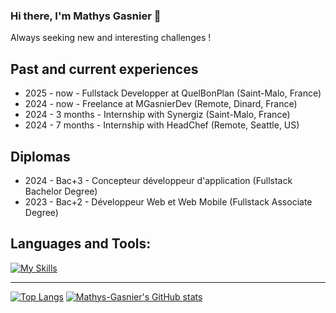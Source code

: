 ### Hi there, I'm Mathys Gasnier 👋

Always seeking new and interesting challenges !

## Past and current experiences
- 2025 - now - Fullstack Developper at QuelBonPlan (Saint-Malo, France)
- 2024 - now - Freelance at MGasnierDev (Remote, Dinard, France)
- 2024 - 3 months - Internship with Synergiz (Saint-Malo, France)
- 2024 - 7 months - Internship with HeadChef (Remote, Seattle, US)

## Diplomas
- 2024 - Bac+3 - Concepteur développeur d'application (Fullstack Bachelor Degree)
- 2023 - Bac+2 - Développeur Web et Web Mobile (Fullstack Associate Degree)

## Languages and Tools:
[![My Skills](https://skillicons.dev/icons?i=rust,ts,regex,docker,git,html,css,java,vscode)](https://skillicons.dev)

<hr/>

[![Top Langs](https://github-readme-stats.vercel.app/api/top-langs/?username=Mathys-Gasnier&theme=transparent)](https://github.com/anuraghazra/github-readme-stats)
[![Mathys-Gasnier's GitHub stats](https://github-readme-stats.vercel.app/api?username=Mathys-Gasnier&theme=transparent)](https://github.com/anuraghazra/github-readme-stats)
